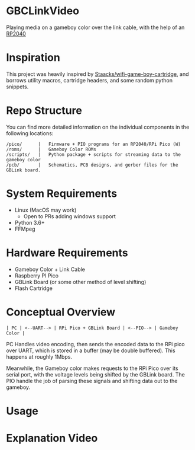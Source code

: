 # GBCLinkVideo

Playing media on a gameboy color over the link cable, with the help of an [RP2040](https://www.raspberrypi.com/products/rp2040/)

# Inspiration

This project was heavily inspired by [Staacks/wifi-game-boy-cartridge](https://github.com/Staacks/wifi-game-boy-cartridge), and
borrows utility macros, cartridge headers, and some random python snippets.

# Repo Structure

You can find more detailed information on the individual components in the following locations:

```
/pico/      |   Firmware + PIO programs for an RP2040/RPi Pico (W)
/roms/      |   Gameboy Color ROMs
/scripts/   |   Python package + scripts for streaming data to the gameboy color 
/pcb/       |   Schematics, PCB designs, and gerber files for the GBLink board.
```

# System Requirements
- Linux (MacOS may work)
  - Open to PRs adding windows support
- Python 3.6+
- FFMpeg

# Hardware Requirements
- Gameboy Color + Link Cable
- Raspberry PI Pico
- GBLink Board (or some other method of level shifting)
- Flash Cartridge

# Conceptual Overview

```
| PC | <--UART--> | RPi Pico + GBLink Board | <--PIO--> | Gameboy Color | 
```

PC Handles video encoding, then sends the encoded data to the RPi pico over UART, which is stored in a buffer (may be double buffered). 
This happens at roughly 1Mbps.

Meanwhile, the Gameboy color makes requests to the RPi Pico over its serial port, with the voltage levels being shifted by the GBLink board.
The PIO handle the job of parsing these signals and shifting data out to the gameboy.

# Usage

# Explanation Video
